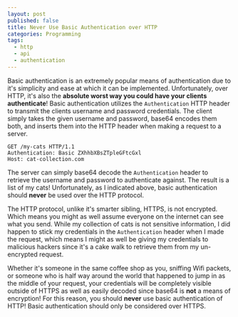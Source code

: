 ```yaml
---
layout: post
published: false
title: Never Use Basic Authentication over HTTP
categories: Programming
tags: 
  - http
  - api
  - authentication
---
```


Basic authentication is an extremely popular means of authentication due to it's simplicity and ease at which it can be implemented. Unfortunately, over HTTP, it's also the **absolute worst way you could have your clients authenticate**!  Basic authentication utilizes the `Authentication` HTTP header to transmit the clients username and password credentials. The client simply takes the given username and password, base64 encodes them both, and inserts them into the HTTP header when making a request to a server.

```http
GET /my-cats HTTP/1.1
Authentication: Basic ZXhhbXBsZTpleGFtcGxl
Host: cat-collection.com
```

The server can simply base64 decode the `Authentication` header to retrieve the username and password to authenticate against. The result is a list of my cats! Unfortunately, as I indicated above, basic authentication should **never** be used over the HTTP protocol. 

The HTTP protocol, unlike it's smarter sibling, HTTPS, is not encrypted. Which means you might as well assume everyone on the internet can see what you send. While my collection of cats is not sensitive information, I did happen to stick my credentials in the `Authentication` header when I made the request, which means I might as well be giving my credentials to malicious hackers since it's a cake walk to retrieve them from my un-encrypted request. 

Whether it's someone in the same coffee shop as you, sniffing Wifi packets, or someone who is half way around the world that happened to jump in as the middle of your request, your credentials will be completely visible outside of HTTPS as well as easily decoded since base64 is **not** a means of encryption! For this reason, you should **never** use basic authentication of HTTP! Basic authentication should only be considered over HTTPS.


 



